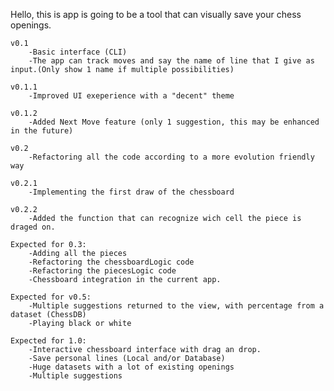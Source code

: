 Hello, this is app is going to be a tool that can visually save your chess openings.


	v0.1  
		-Basic interface (CLI)
		-The app can track moves and say the name of line that I give as input.(Only show 1 name if multiple possibilities)

	v0.1.1 
		-Improved UI exeperience with a "decent" theme
	
	v0.1.2
		-Added Next Move feature (only 1 suggestion, this may be enhanced in the future)

	v0.2 
		-Refactoring all the code according to a more evolution friendly way

	v0.2.1
		-Implementing the first draw of the chessboard

	v0.2.2
		-Added the function that can recognize wich cell the piece is draged on. 

	Expected for 0.3:
		-Adding all the pieces
		-Refactoring the chessboardLogic code 
		-Refactoring the piecesLogic code
		-Chessboard integration in the current app.
		
	Expected for v0.5:
		-Multiple suggestions returned to the view, with percentage from a dataset (ChessDB)
		-Playing black or white 

	Expected for 1.0:
		-Interactive chessboard interface with drag an drop.
		-Save personal lines (Local and/or Database)
		-Huge datasets with a lot of existing openings
		-Multiple suggestions
	 
